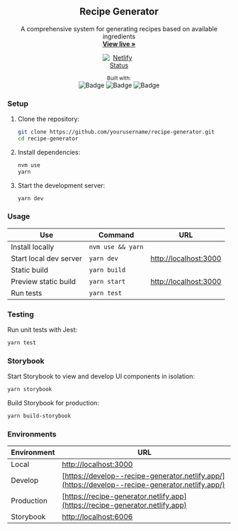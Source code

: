 <div align="center">
  <h2 align="center">Recipe Generator</h2>
  <p align="center">A comprehensive system for generating recipes based on available ingredients
    <br />
<a href="https://recipe-generator.netlify.app" style=""><strong>View live »</strong></a>

  <div style="max-width: 75px;">

[![Netlify Status](https://api.netlify.com/api/v1/badges/06b30488-35ec-4913-ba56-5bc3c2dd9a10/deploy-status)](https://app.netlify.com/sites/recipe-generator/deploys)

  </div>
  </p>
<small>Built with:</small>
<br/>
<img src="https://img.shields.io/badge/-Next.js-2b2b2b?logo=next.js&style=flat-square" alt="Badge">
<img src="https://img.shields.io/badge/TypeScript-2b2b2b?logo=Typescript&style=flat-square" alt="Badge">
<img src="https://img.shields.io/badge/Tailwind-2b2b2b?logo=TailwindCSS&style=flat-square" alt="Badge">
</div>

### Setup

1. Clone the repository:
   ```sh
   git clone https://github.com/yourusername/recipe-generator.git
   cd recipe-generator
   ```

2. Install dependencies:
   ```sh
   nvm use
   yarn
   ```

3. Start the development server:
   ```sh
   yarn dev
   ```

### Usage

| Use                    | Command           | URL                                            |
| ---------------------- | ----------------- | ---------------------------------------------- |
| Install locally        | `nvm use && yarn` |                                                |
| Start local dev server | `yarn dev`        | [http://localhost:3000](http://localhost:3000) |
| Static build           | `yarn build`      |                                                |
| Preview static build   | `yarn start`      | [http://localhost:3000](http://localhost:3000) |
| Run tests              | `yarn test`       |                                                |

### Testing

Run unit tests with Jest:
```sh
yarn test
```

### Storybook

Start Storybook to view and develop UI components in isolation:
```sh
yarn storybook
```

Build Storybook for production:
```sh
yarn build-storybook
```

### Environments

| Environment | URL                                                                                                  |
| ----------- | ---------------------------------------------------------------------------------------------------- |
| Local       | [http://localhost:3000](http://localhost:3000)                                                       |
| Develop     | [https://develop--recipe-generator.netlify.app/](https://develop--recipe-generator.netlify.app/)     |
| Production  | [https://recipe-generator.netlify.app](https://recipe-generator.netlify.app)                         |
| Storybook   | [http://localhost:6006](http://localhost:6006)                                                       |
